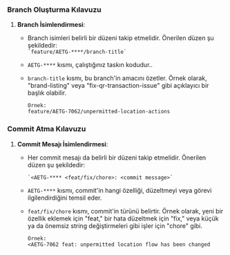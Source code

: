 
### Branch Oluşturma Kılavuzu

1.  **Branch İsimlendirmesi**:
    
    -   Branch isimleri belirli bir düzeni takip etmelidir. Önerilen düzen şu şekildedir:    
        `` `feature/AETG-****/branch-title` `` 
        
    -   `AETG-****` kısmı, çalıştığınız taskın kodudur..
    -   `branch-title` kısmı, bu branch'in amacını özetler. Örnek olarak, "brand-listing" veya "fix-qr-transaction-issue" gibi açıklayıcı bir başlık olabilir.
    
		    Örnek:
            feature/AETG-7062/unpermitted-location-actions

### Commit Atma Kılavuzu

1.  **Commit Mesajı İsimlendirmesi**:
    
    -   Her commit mesajı da belirli bir düzeni takip etmelidir. Önerilen düzen şu şekildedir:
        
        `` `<AETG-**** <feat/fix/chore>: <commit message>` `` 
        
    -   `AETG-****` kısmı, commit'in hangi özelliği, düzeltmeyi veya görevi ilgilendirdiğini temsil eder.
    -   `feat/fix/chore` kısmı, commit'in türünü belirtir. Örnek olarak, yeni bir özellik eklemek için "feat," bir hata düzeltmek için "fix," veya küçük ya da önemsiz string değiştirmeleri gibi işler için "chore" gibi.
    
		    Örnek:
            <AETG-7062 feat: unpermitted location flow has been changed
